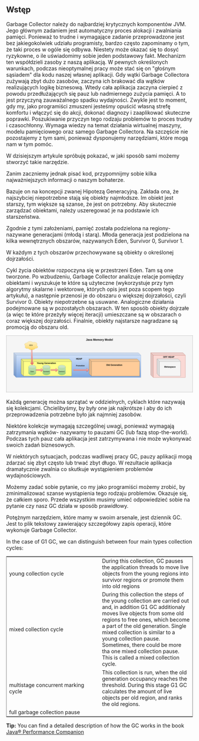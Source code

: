 ## Wstęp


Garbage Collector należy do najbardziej krytycznych komponentów JVM.   
Jego głównym zadaniem jest automatyczny proces alokacji i zwalniania pamięci. Ponieważ to trudne i wymagające 
zadanie przeprowadzone jest bez jakiegokolwiek udziału programisty, bardzo często zapominamy o tym, że taki proces w 
ogóle się odbywa. Niestety może okazać się to dosyć ryzykowne, o ile uświadomimy sobie jeden podstawowy fakt. 
Mechanizm ten współdzieli zasoby z naszą aplikacją. W pewnych określonych warunkach, podczas nieoptymalnej pracy 
może stać się on "głośnym sąsiadem" dla kodu naszej własnej aplikacji. Gdy wątki Garbage Collectora zużywają zbyt 
dużo zasobów, zaczyna ich brakować dla wątków realizujących logikę biznesową. Wtedy cała aplikacja zaczyna cierpieć 
z powodu przedłużających się pauz lub nadmiernego zużycia pamięci. A to jest przyczyną zauważalnego spadku wydajności. 
Zwykle jest to moment, gdy my, jako programiści zmuszeni jesteśmy opuścić własną strefę komfortu i włączyć się do 
akcji, dokonać diagnozy i zaaplikować skuteczne poprawki. Poszukiwanie przyczyn tego rodzaju problemów to proces 
trudny i czasochłonny. Wymaga wiedzy na temat działania wirtualnej maszyny, modelu 
pamięciowego oraz samego Garbage Collectora.  Na szczęście nie pozostajemy z tym sami, ponieważ dysponujemy 
narzędziami, które mogą nam w tym pomóc. 

W dzisiejszym artykule spróbuję pokazać, w jaki sposób sami możemy stworzyć takie narzędzie.

Zanim zaczniemy jednak pisać kod, przypomnijmy sobie kilka najważniejszych informacji o naszym bohaterze.

Bazuje on na koncepcji zwanej Hipotezą Generacyjną. Zakłada ona, że najszybciej niepotrzebne stają się obiekty 
najmłodsze. Im obiekt jest starszy, tym większe są szanse, że jest on potrzebny. Aby skutecznie zarządzać 
obiektami, należy uszeregować je na podstawie ich starszeństwa.

Zgodnie z tymi założeniami,  pamięć została podzielona na regiony- nazywane generacjami (młodą i starą). Młoda generacja jest podzielona na kilka wewnętrznych obszarów, nazywanych Eden, Survivor 0, Survivor 1. 

W każdym z tych obszarów przechowywane są obiekty o określonej dojrzałości. 

Cykl życia obiektów rozpoczyna się w przestrzeni Eden. Tam są one tworzone. Po wzbudzeniu, Garbage Collector analizuje relacje pomiędzy obiektami i wyszukuje te które są użyteczne (wykorzystuje przy tym algorytmy skalarne i wektorowe, których opis jest poza scopem tego artykułu), a następnie przenosi je do obszaru o większej dojrzałości, czyli Survivor 0. Obiekty niepotrzebne są usuwane. Analogiczne działania podejmowane są w pozostałych obszarach. W ten sposób obiekty dojrzałe (a więc te które przeżyły więcej iteracji) umieszczane są w obszarach o coraz większej dojrzałości. Finalnie, obiekty najstarsze nagradzane są promocją do obszaru old.

<img style="margin-right:20px;" src="gcgeneration.png"> 
<div style="clear:both"></div>

Każdą generację można sprzątać w oddzielnych, cyklach które nazywają się  kolekcjami. Chcielibyśmy, by były one jak najkrótsze i aby do ich przeprowadzenia potrzebne było jak najmniej zasobów. 

Niektóre kolekcje  wymagają szczególnej uwagi, ponieważ wymagają zatrzymania wątków- nazywamy to pauzami GC (lub fazą stop-the-world). Podczas tych pauz cała aplikacja jest zatrzymywana i nie może wykonywać swoich zadań biznesowych. 

W niektórych sytuacjach, podczas wadliwej pracy GC, pauzy aplikacji mogą zdarzać się zbyt często lub trwać zbyt długo. W rezultacie aplikacja dramatycznie zwalnia co skutkuje wystąpieniem problemów wydajnościowych. 

Możemy zadać sobie pytanie, co my jako programiści możemy zrobić, by zminimalizować szanse wystąpienia tego rodzaju problemów. Okazuje się, że całkiem sporo. Przede wszystkim musimy umieć odpowiedzieć sobie na pytanie czy nasz GC działa w sposób prawidłowy. 

Potężnym narzędziem, które mamy w swoim arsenale, jest dziennik GC. Jest to plik tekstowy zawierający szczegółowy zapis operacji, które wykonuje Garbage Collector.






In the case of G1 GC, we can distinguish between four main types collection cycles:

  <table style="align:left;border:1px solid gray; text-align:left; margin-right:auto;margin-left:0px">
    <tr>
        <td width="50%">young collection cycle</td>
        <td>During this collection, GC pauses the application threads to move live objects from the young regions into survivor regions or promote them into old regions</td>
    </tr>       
       <tr>
        <td width="50%">mixed collection cycle</td>
        <td>During this collection  the steps of the young collection are carried out and, in addition G1 GC additionaly moves live objects from some old regions to free ones, which become a part of the old generation. Single mixed collection is similar to a young collection pause. Sometimes, there could be more tha one mixed collection pause. This is called a mixed collection cycle.</td>
    </tr>
     <tr>
        <td width="50%">multistage concurrent marking cycle</td>
        <td>This collection is run, when the old generation occupancy reaches the threshold. During this stage G1 GC calculates the amount of live objects per old region, and ranks the old regions.</td>
     </tr>
    <tr>
        <td width="50%">full garbage collection pause</td>
        <td>  </td>
    </tr>
</table>

**Tip:** You can find a detailed description of how the GC works in the book [Java® Performance Companion](https://www.oreilly.com/library/view/java-performance-companion/9780133796896)

<div style="clear:both"></div>










  

